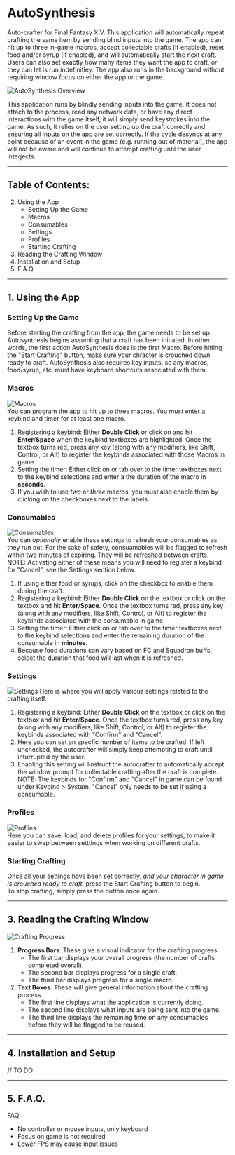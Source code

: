 # **AutoSynthesis**
Auto-crafter for Final Fantasy XIV. This application will automatically repeat crafting the same item by sending blind inputs into the game. The app can hit up to three in-game macros, accept collectable crafts (if enabled), reset food and/or syrup (if enabled), and will automatically start the next craft. Users can also set exactly how many items they want the app to craft, or they can let is run indefinitley. The app also runs in the background without requiring window focus on either the app or the game. 


![AutoSynthesis Overview](https://github.com/Saad888/AutoSynthesis/blob/master/RapidSynthesis/Resources/ReadMe%20Images/Full%20UI.PNG)


This application runs by blindly sending inputs into the game. It does not attach to the process, read any network data, or have any direct interactions with the game itself, it will simply send keystrokes into the game. As such, it relies on the user setting up the craft correctly and ensuring all inputs on the app are set correctly. If the cycle desyncs at any point because of an event in the game (e.g. running out of material), the app will not be aware and will continue to attempt crafting until the user interjects. 

---

## Table of Contents:
2. Using the App
   - Setting Up the Game
   - Macros
   - Consumables
   - Settings
   - Profiles
   - Starting Crafting
5. Reading the Crafting Window
6. Installation and Setup
7. F.A.Q.

---

## 1. Using the App

### Setting Up the Game
Before starting the crafting from the app, the game needs to be set up. Autosynthesis begins assuming that a craft has been initiated. In other words, the first action AutoSynthesis does is the first Macro. Before hitting the "Start Crafting" button, make sure your chracter is crouched down ready to craft. AutoSynthesis also requires key inputs, so any macros, food/syrup, etc. must have keyboard shortcuts associated with them 

### Macros  
![Macros](https://github.com/Saad888/AutoSynthesis/blob/master/RapidSynthesis/Resources/ReadMe%20Images/Macros.png)  
You can program the app to hit up to three macros. You *must* enter a keybind and timer for at least one macro.  
1. Registering a keybind: Either **Double Click** or click on and hit **Enter**/**Space** when the keybind textboxes are highlighted. Once the textbox turns red, press any key (along with any modifiers, like Shift, Control, or Alt) to register the keybinds associated with those Macros in game.   
2. Setting the timer: Either click on or tab over to the timer textboxes next to the keybind selections and enter a the duration of the macro in **seconds**.   
3. If you wish to use *two* or *three* macros, you must also enable them by clicking on the checkboxes next to the labels.  

### Consumables
![Consumables](https://github.com/Saad888/AutoSynthesis/blob/master/RapidSynthesis/Resources/ReadMe%20Images/Consumables.png)  
You can *optionally* enable these settings to refresh your consumables as they run out. For the sake of safety, consuamables will be flagged to refresh within two minutes of expiring. They will be refreshed between crafts.   
NOTE: Activating either of these means you will need to register a keybind for "Cancel", see the Settings section below.   
1. If using either food or syrups, click on the checkbox to enable them during the craft. 
1. Registering a keybind: Either **Double Click** on the textbox or click on the textbox and hit **Enter**/**Space**. Once the textbox turns red, press any key (along with any modifiers, like Shift, Control, or Alt) to register the keybinds associated with the consumable in game.
2. Setting the timer: Either click on or tab over to the timer textboxes next to the keybind selections and enter the remaining duration of the consumable in **minutes**.
3. Because food durations can vary based on FC and Squadron buffs, select the duration that food will last when it is refreshed.

### Settings
![Settings](https://github.com/Saad888/AutoSynthesis/blob/master/RapidSynthesis/Resources/ReadMe%20Images/Settings.png) 
Here is where you will apply various settings related to the crafting itself.   
1. Registering a keybind: Either **Double Click** on the textbox or click on the textbox and hit **Enter**/**Space**. Once the textbox turns red, press any key (along with any modifiers, like Shift, Control, or Alt) to register the keybinds associated with "Confirm" and "Cancel".
2. Here you can set an specfic number of items to be crafted. If left unchecked, the autocrafter will simply keep attempting to craft until inturrupted by the user. 
3. Enabling this setting wil linstruct the autocrafter to automatically accept the window prompt for collectable crafting after the craft is complete. 
NOTE: The keybinds for "Confirm" and "Cancel" in game can be found under Keybind > System. "Cancel" only needs to be set if using a consumable.   

### Profiles
![Profiles](https://github.com/Saad888/AutoSynthesis/blob/master/RapidSynthesis/Resources/ReadMe%20Images/Profiles.PNG)  
Here you can save, load, and delete profiles for your settings, to make it easier to swap between setttings when working on different crafts.   

### Starting Crafting
Once all your settings have been set correctly, *and your character in game is crouched ready to craft*, press the Start Crafting button to begin.      
To stop crafting, simply press the button once again. 

---
## 3. Reading the Crafting Window
![Crafting Progress](https://github.com/Saad888/AutoSynthesis/blob/master/RapidSynthesis/Resources/ReadMe%20Images/Crafting.PNG)  
1. **Progress Bars**: These give a visual indicator for the crafting progress.   
   - The first bar displays your overall progress (the number of crafts completed overall).   
   - The second bar displays progress for a single craft.  
   - The third bar displays progress for a single macro.   
2. **Text Boxes**: These will give general information about the crafting process.  
   - The first line displays what the application is currently doing.  
   - The second line displays what inputs are being sent into the game.  
   - The third line displays the remaining time on any consumables before they will be flagged to be reused.   
   
---
## 4. Installation and Setup
// TO DO

---
## 5. F.A.Q.




FAQ:
- No controller or mouse inputs, only keyboard
- Focus on game is not required
- Lower FPS may cause input issues
